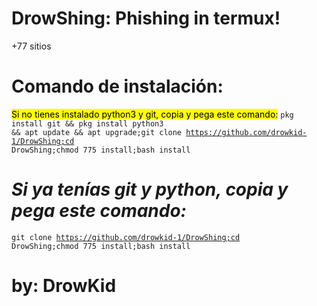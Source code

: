 # DrowShing: Phishing in termux!
+77 sitios


# Comando de instalación:
<mark>Si no tienes instalado python3 y git, copia y pega este comando:</mark>
<code>pkg install git && pkg install python3 && apt update && apt upgrade;git clone https://github.com/drowkid-1/DrowShing;cd DrowShing;chmod 775 install;bash install</code>

# <em> Si ya tenías git y python, copia y pega este comando:</em>
<code>git clone https://github.com/drowkid-1/DrowShing;cd DrowShing;chmod 775 install;bash install</code>

# by: DrowKid
